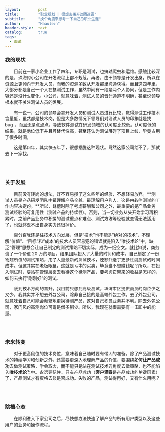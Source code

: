 ```yaml
---
layout:        post
title:         "职业规划 | 很想去拨开这团迷雾"
subtitle:      "换个角度来思考一下自己的职业生涯"
author:        "Haauleon"
header-style:  text
catalog:       true
tags:
  - 面试
---
```


### 我的现状
&emsp;&emsp;目前在一家小企业工作了四年，专职是测试，也搞过爬虫和运维。感触比较深的是，珠海的小公司在开发流程上都不规范，再者，由于领导是开发出身，所以在资源上更倾向于开发人员，而我的资源多数从开发那里沟通获得。而且这四年里，大部分都是自己一个人在搞测试工作，虽然中间有一段是两个人协同，但是工作内容还是没什么变化。小公司，就意味着，测试人员的晋升通道不明确，甚至说领导根本就不关注测试人员的发展。           

&emsp;&emsp;有一说一，公司的领导会拿开发人员和测试人员进行比较，觉得测试工作技术含量低，虽然都是技术岗，但是大多数情况下领导们对测试人员的印象就是找 bug ，而且还是点点点，导致软件测试在研发领域的认可度比较低。认可度低的结果，就是地位低下并且可替代性高，甚至还认为测试阻碍了项目上线，毕竟占用了很多时间。            

&emsp;&emsp;这是第四年，其实快五年了，很想摆脱这种现状。既然这家公司给不了，那就去下一家找。           

<br><br>

### 关于发展
&emsp;&emsp;目前没有转岗的想法，好不容易攒了这么些年的经验，不想轻易放弃。**测试人员是产品研发团队中最理解产品全貌、最理解用户的人，这是由软件测试的工作内容决定的。**所以，跳槽时除了考虑薪酬和公司之外，最重要的是产品业务测试经验的可复用性（测试产品的持续性）。否则，当一切业务从头开始学习再积累时，之前产品业务中积累的测试重点和难点、测试方法等经验就变得无法适用了，也就体现不出自身实力还很掉价。      

&emsp;&emsp;百分百我还是往技术方向发展，但是“技术”也不能是“绝对的技术”，不理解“价值”、“目标”和“成本”的技术人员容易犯的错误就是陷入“唯技术论”中，缺乏“管理”思想会让自己制定的测试策略不切实际，成为一纸空文。就比如说，商务谈了一个价值 20 万的项目，结果团队投入了大量的时间和成本，自己制定了一份物超所值的测试策略，用了大量最新的测试技术，还额外送了更多性能测试的时间成本。但这其实在老板眼里，这就是亏本的买卖，毕竟谁不想赚钱呢？所以，在投入测试时，要站在管理层面去看待这个待测产品，要考虑它带来的收益是怎样的，如何去执行“刚刚好”的测试。    

&emsp;&emsp;说到技术方向的晋升，我目前只想到高级测试。珠海市区提供高测的岗位少之又少，我其实并不想去外包公司，除非自己接的是高端外包工作。去了外包公司，就意味着自己可能会频繁地更换待测产品，这对自己积累业务并不利。除去外包公司，家门风的高测岗位可谓是僧多粥少。所以，我现在就很需要有一击即中的能量。             

<br><br>

### 未来转变
&emsp;&emsp;对于更高段位的技术岗位，意味着自己随时要有带人的准备。除了产品测试技术的持续学习和创新之外，还需要更深入地理解产品的价值，要围绕**如何让产品成功**去做测试策略，学会取舍，而不能只是站在测试技术的角度去做策略，也不能陷入**唯技术论**当中。永远要记住，只有产品成功（**客户满意**是产品成功的关键因素）了，产品测试才有资格去谈是否成功。失败的产品，测试得再好，又有什么用呢？        

<br><br>

### 跳槽心态
&emsp;&emsp;在顺利进入下家公司之后，尽快想办法快速了解产品的所有用户类型以及这些用户的业务和操作流程。
